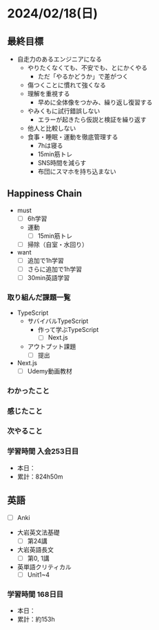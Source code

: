 # 2024/02/18(日)

## 最終目標

- 自走力のあるエンジニアになる
  - やりたくなくても、不安でも、とにかくやる
    - ただ「やるかどうか」で差がつく
  - 傷つくことに慣れて強くなる
  - 理解を重視する
    - 早めに全体像をつかみ、繰り返し復習する
  - やみくもに試行錯誤しない
    - エラーが起きたら仮説と検証を繰り返す
  - 他人と比較しない
  - 食事・睡眠・運動を徹底管理する
    - 7hは寝る
    - 15min筋トレ
    - SNS時間を減らす
    - 布団にスマホを持ち込まない

## Happiness Chain

- must
  - [ ] 6h学習
  - 運動
    - [ ] 15min筋トレ
  - [ ] 掃除（自室・水回り）
- want
  - [ ] 追加で1h学習
  - [ ] さらに追加で1h学習
  - [ ] 30min英語学習

### 取り組んだ課題一覧

- TypeScript
  - サバイバルTypeScript
    - 作って学ぶTypeScript
      - [ ] Next.js
  - アウトプット課題
    - [ ] 提出
- Next.js
  - [ ] Udemy動画教材

### わかったこと

### 感じたこと

### 次やること

### 学習時間 入会253日目

- 本日：
- 累計：824h50m

## 英語

- [ ] Anki
- 大岩英文法基礎
  - [ ] 第24講
- 大岩英語長文
  - [ ] 第0, 1講
- 英単語クリティカル
  - [ ] Unit1~4

### 学習時間 168日目

- 本日：
- 累計：約153h
